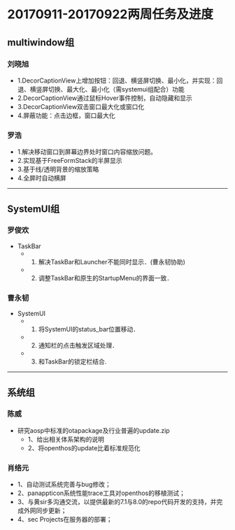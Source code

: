 # 20170911-20170922两周任务及进度

## multiwindow组
### 刘晓旭
  - 1.DecorCaptionView上增加按钮：回退、横竖屏切换、最小化，并实现：回退、横竖屏切换、最大化、最小化（需systemui组配合）功能
  - 2.DecorCaptionView通过鼠标Hover事件控制，自动隐藏和显示
  - 3.DecorCaptionView双击窗口最大化或窗口化
  - 4.屏蔽功能：点击边框，窗口最大化

### 罗浩
  - 1.解决移动窗口到屏幕边界处时窗口内容缩放问题。
  - 2.实现基于FreeFormStack的半屏显示
  - 3.基于线/透明背景的缩放策略
  - 4.全屏时自动横屏
  
***

## SystemUI组
### 罗俊欢  
  - TaskBar
    - 1. 解决TaskBar和Launcher不能同时显示．(曹永韧协助)
    - 2. 调整TaskBar和原生的StartupMenu的界面一致．
    
### 曹永韧
  - SystemUI
    - 1. 将SystemUI的status_bar位置移动．
    - 2. 通知栏的点击触发区域处理．
    - 3. 和TaskBar的锁定栏结合.
***
## 系统组
### 陈威
  - 研究aosp中标准的otapackage及行业普遍的update.zip
    - 1、给出相关体系架构的说明
    - 2、将openthos的update比着标准规范化
### 肖络元
  - 1、自动测试系统完善与bug修改；
  - 2、panappticon系统性能trace工具对openthos的移植测试；
  - 3、与黄sir多沟通交流，以提供最新的7.1与8.0的repo代码开发的支持，并完成外网同步更新；
  - 4、sec Projects在服务器的部署；
